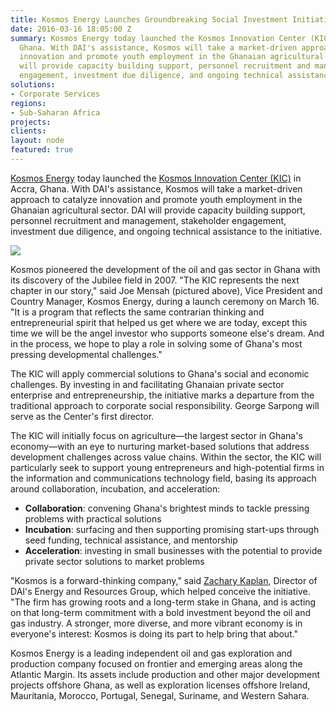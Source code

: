 ```yaml
---
title: Kosmos Energy Launches Groundbreaking Social Investment Initiative in Ghana
date: 2016-03-16 18:05:00 Z
summary: Kosmos Energy today launched the Kosmos Innovation Center (KIC) in Accra,
  Ghana. With DAI's assistance, Kosmos will take a market-driven approach to catalyze
  innovation and promote youth employment in the Ghanaian agricultural sector. DAI
  will provide capacity building support, personnel recruitment and management, stakeholder
  engagement, investment due diligence, and ongoing technical assistance to the initiative.
solutions:
- Corporate Services
regions:
- Sub-Saharan Africa
projects: 
clients: 
layout: node
featured: true
---
```


[Kosmos Energy][1] today launched the [Kosmos Innovation Center (KIC)][2] in Accra, Ghana. With DAI's assistance, Kosmos will take a market-driven approach to catalyze innovation and promote youth employment in the Ghanaian agricultural sector. DAI will provide capacity building support, personnel recruitment and management, stakeholder engagement, investment due diligence, and ongoing technical assistance to the initiative.
<!--more-->

![][3]

Kosmos pioneered the development of the oil and gas sector in Ghana with its discovery of the Jubilee field in 2007. "The KIC represents the next chapter in our story," said Joe Mensah (pictured above), Vice President and Country Manager, Kosmos Energy, during a launch ceremony on March 16. "It is a program that reflects the same contrarian thinking and entrepreneurial spirit that helped us get where we are today, except this time we will be the angel investor who supports someone else's dream. And in the process, we hope to play a role in solving some of Ghana's most pressing developmental challenges."

The KIC will apply commercial solutions to Ghana's social and economic challenges. By investing in and facilitating Ghanaian private sector enterprise and entrepreneurship, the initiative marks a departure from the traditional approach to corporate social responsibility. George Sarpong will serve as the Center's first director.

The KIC will initially focus on agriculture—the largest sector in Ghana's economy—with an eye to nurturing market-based solutions that address development challenges across value chains. Within the sector, the KIC will particularly seek to support young entrepreneurs and high-potential firms in the information and communications technology field, basing its approach around collaboration, incubation, and acceleration:

* **Collaboration**: convening Ghana's brightest minds to tackle pressing problems with practical solutions
* **Incubation**: surfacing and then supporting promising start-ups through seed funding, technical assistance, and mentorship
* **Acceleration**: investing in small businesses with the potential to provide private sector solutions to market problems

"Kosmos is a forward-thinking company," said [Zachary Kaplan][4], Director of DAI's Energy and Resources Group, which helped conceive the initiative. "The firm has growing roots and a long-term stake in Ghana, and is acting on that long-term commitment with a bold investment beyond the oil and gas industry. A stronger, more diverse, and more vibrant economy is in everyone's interest: Kosmos is doing its part to help bring that about."

Kosmos Energy is a leading independent oil and gas exploration and production company focused on frontier and emerging areas along the Atlantic Margin. Its assets include production and other major development projects offshore Ghana, as well as exploration licenses offshore Ireland, Mauritania, Morocco, Portugal, Senegal, Suriname, and Western Sahara.

[1]: http://www.kosmosenergy.com
[2]: http://www.kosmosinnovationcenter.com
[3]: /assets/images/news/2.jpg
[4]: /who-we-are/our-team/zach-kaplan
